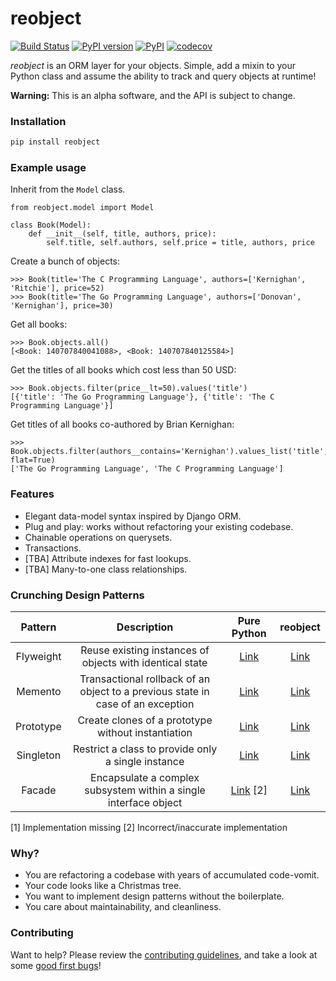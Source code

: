 # reobject

[![Build Status](https://travis-ci.org/onyb/reobject.svg?branch=master)](https://travis-ci.org/onyb/reobject)
[![PyPI version](https://badge.fury.io/py/reobject.svg)](https://badge.fury.io/py/reobject)
[![PyPI](https://img.shields.io/pypi/pyversions/reobject.svg)](https://pypi.python.org/pypi/reobject)
[![codecov](https://codecov.io/gh/onyb/reobject/branch/master/graph/badge.svg)](https://codecov.io/gh/onyb/reobject)

*reobject* is an ORM layer for your objects. Simple, add a mixin to your Python class and assume the ability to track and query objects at runtime!

**Warning:** This is an alpha software, and the API is subject to change.

### Installation

```sh
pip install reobject
```

### Example usage

Inherit from the `Model` class.
```py3
from reobject.model import Model

class Book(Model):
    def __init__(self, title, authors, price):
        self.title, self.authors, self.price = title, authors, price
```

Create a bunch of objects:
```py3
>>> Book(title='The C Programming Language', authors=['Kernighan', 'Ritchie'], price=52)
>>> Book(title='The Go Programming Language', authors=['Donovan', 'Kernighan'], price=30)
```
Get all books:
```py3
>>> Book.objects.all()
[<Book: 140707840041088>, <Book: 140707840125584>]
```
Get the titles of all books which cost less than 50 USD:
```py3
>>> Book.objects.filter(price__lt=50).values('title')
[{'title': 'The Go Programming Language'}, {'title': 'The C Programming Language'}]
```
Get titles of all books co-authored by Brian Kernighan:
```py3
>>> Book.objects.filter(authors__contains='Kernighan').values_list('title', flat=True)
['The Go Programming Language', 'The C Programming Language']
```

### Features

* Elegant data-model syntax inspired by Django ORM.
* Plug and play: works without refactoring your existing codebase.
* Chainable operations on querysets.
* Transactions.
* [TBA] Attribute indexes for fast lookups.
* [TBA] Many-to-one class relationships.

### Crunching Design Patterns

|  Pattern  |                        Description                       | Pure Python | reobject |
|:---------:|:--------------------------------------------------------:|:--------:|:-----------:|
| Flyweight | Reuse existing instances of objects with identical state | [Link](https://github.com/faif/python-patterns/blob/master/structural/flyweight.py) | [Link](examples/flyweight.py) |
| Memento   | Transactional rollback of an object to a previous state in case of an exception | [Link](https://github.com/faif/python-patterns/blob/master/behavioral/memento.py) | [Link](tests/unit/test_transaction.py) |
| Prototype | Create clones of a prototype without instantiation       | [Link](https://github.com/faif/python-patterns/blob/master/creational/prototype.py) | [Link](examples/prototype.py) |
| Singleton | Restrict a class to provide only a single instance       | [Link](http://python-3-patterns-idioms-test.readthedocs.io/en/latest/Singleton.html) | [Link](examples/singleton.py) |
| Facade    | Encapsulate a complex subsystem within a single interface object | [Link](https://github.com/faif/python-patterns/blob/master/structural/facade.py) [2] | [Link](examples/facade.py) |


[1] Implementation missing
[2] Incorrect/inaccurate implementation

### Why?

* You are refactoring a codebase with years of accumulated code-vomit.
* Your code looks like a Christmas tree.
* You want to implement design patterns without the boilerplate.
* You care about maintainability, and cleanliness.


### Contributing

Want to help? Please review the [contributing guidelines](CONTRIBUTING.md), and take a look at some [good first bugs](https://github.com/onyb/reobject/issues?q=is%3Aissue+is%3Aopen+label%3Abitesize)!
